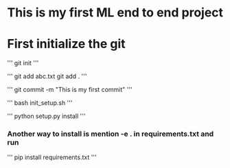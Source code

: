 # This is my first ML end to end project

# First initialize the git 
'''
git init
'''

'''
git add abc.txt
git add .
'''

'''
git commit -m "This is my first commit"
'''

'''
bash init_setup.sh
'''

'''
python setup.py install
'''

### Another way to install is mention -e . in requirements.txt and run
'''
pip install requirements.txt
'''


